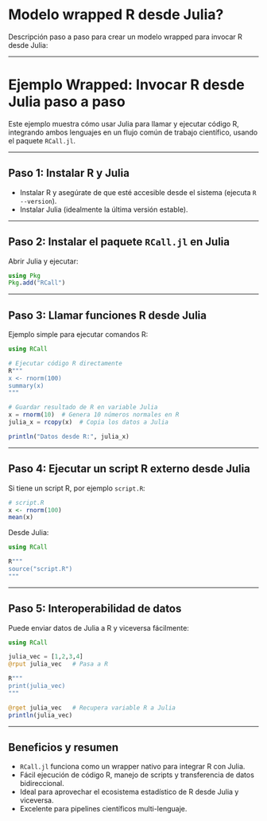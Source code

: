 # Modelo wrapped R desde Julia?

Descripción paso a paso para crear un modelo wrapped para invocar R desde Julia:

***

# Ejemplo Wrapped: Invocar R desde Julia paso a paso

Este ejemplo muestra cómo usar Julia para llamar y ejecutar código R, integrando ambos lenguajes en un flujo común de trabajo científico, usando el paquete `RCall.jl`.

***

## Paso 1: Instalar R y Julia

- Instalar R y asegúrate de que esté accesible desde el sistema (ejecuta `R --version`).
- Instalar Julia (idealmente la última versión estable).

***

## Paso 2: Instalar el paquete `RCall.jl` en Julia

Abrir Julia y ejecutar:

```julia
using Pkg
Pkg.add("RCall")
```


***

## Paso 3: Llamar funciones R desde Julia

Ejemplo simple para ejecutar comandos R:

```julia
using RCall

# Ejecutar código R directamente
R"""
x <- rnorm(100)
summary(x)
"""

# Guardar resultado de R en variable Julia
x = rnorm(10)  # Genera 10 números normales en R
julia_x = rcopy(x)  # Copia los datos a Julia

println("Datos desde R:", julia_x)
```


***

## Paso 4: Ejecutar un script R externo desde Julia

Si tiene un script R, por ejemplo `script.R`:

```r
# script.R
x <- rnorm(100)
mean(x)
```

Desde Julia:

```julia
using RCall

R"""
source("script.R")
"""
```


***

## Paso 5: Interoperabilidad de datos

Puede enviar datos de Julia a R y viceversa fácilmente:

```julia
using RCall

julia_vec = [1,2,3,4]
@rput julia_vec   # Pasa a R

R"""
print(julia_vec)
"""

@rget julia_vec   # Recupera variable R a Julia
println(julia_vec)
```


***

## Beneficios y resumen

- `RCall.jl` funciona como un wrapper nativo para integrar R con Julia.
- Fácil ejecución de código R, manejo de scripts y transferencia de datos bidireccional.
- Ideal para aprovechar el ecosistema estadístico de R desde Julia y viceversa.
- Excelente para pipelines científicos multi-lenguaje.
